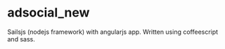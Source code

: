 adsocial_new
============

Sailsjs (nodejs framework) with angularjs app. Written using coffeescript and sass.
